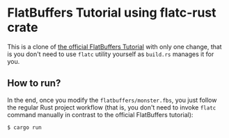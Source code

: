 # FlatBuffers Tutorial using flatc-rust crate

This is a clone of
[the official FlatBuffers Tutorial](https://google.github.io/flatbuffers/flatbuffers_guide_tutorial.html)
with only one change, that is you don't need to use `flatc` utility yourself as `build.rs` manages
it for you.

## How to run?

In the end, once you modify the `flatbuffers/monster.fbs`, you just follow the regular Rust project
workflow (that is, you don't need to invoke `flatc` command manually in contrast to the official
FlatBuffers tutorial):

```
$ cargo run
```
